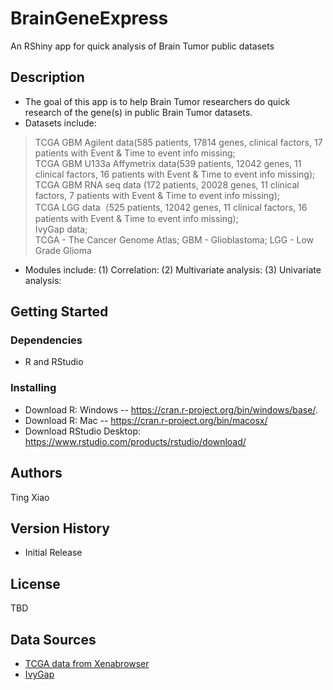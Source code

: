# BrainGeneExpress

An RShiny app for quick analysis of Brain Tumor public datasets 

## Description

* The goal of this app is to help Brain Tumor researchers do quick research of the gene(s) in public Brain Tumor datasets.
* Datasets include: 
> TCGA GBM Agilent data(585 patients, 17814 genes, clinical factors, 17 patients with Event & Time to event info missing; <br/>
> TCGA GBM U133a Affymetrix data(539 patients, 12042 genes, 11 clinical factors, 16 patients with Event & Time to event info missing); <br/>
> TCGA GBM RNA seq data (172 patients, 20028 genes, 11 clinical factors, 7 patients with Event & Time to event info missing); <br/>
> TCGA LGG  data（525 patients, 12042 genes, 11 clinical factors, 16 patients with Event & Time to event info missing); <br/>
> IvyGap data; <br/>
> TCGA - The Cancer Genome Atlas;  GBM - Glioblastoma; LGG - Low Grade Glioma<br/>
* Modules include: (1) Correlation: 
                   (2) Multivariate analysis:
                   (3) Univariate analysis: 



## Getting Started

### Dependencies

* R and RStudio

### Installing

* Download R: Windows -- https://cran.r-project.org/bin/windows/base/. 
* Download R: Mac -- https://cran.r-project.org/bin/macosx/
* Download RStudio Desktop: https://www.rstudio.com/products/rstudio/download/

## Authors

Ting Xiao

## Version History

* Initial Release

## License

TBD

## Data Sources
* [TCGA data from Xenabrowser](https://xenabrowser.net/datapages/?cohort=TCGA%20Glioblastoma%20(GBM)&removeHub=https%3A%2F%2Fxena.treehouse.gi.ucsc.edu%3A443)
* [IvyGap](https://glioblastoma.alleninstitute.org/static/download.html)
